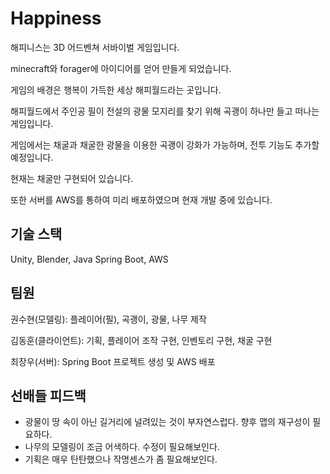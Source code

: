 # Happiness
해피니스는 3D 어드벤쳐 서바이벌 게임입니다.

minecraft와 forager에 아이디어를 얻어 만들게 되었습니다.

게임의 배경은 행복이 가득한 세상 해피월드라는 곳입니다.

해피월드에서 주인공 필이 전설의 광물 모지리를 찾기 위해 곡괭이 하나만 들고 떠나는 게임입니다.

게임에서는 채굴과 채굴한 광물을 이용한 곡괭이 강화가 가능하며, 전투 기능도 추가할 예정입니다.

현재는 채굴만 구현되어 있습니다.

또한 서버를 AWS를 통하여 미리 배포하였으며 현재 개발 중에 있습니다.

## 기술 스택
Unity, Blender, Java Spring Boot, AWS

## 팀원
권수현(모델링): 플레이어(필), 곡괭이, 광물, 나무 제작

김동훈(클라이언트): 기획, 플레이어 조작 구현, 인벤토리 구현, 채굴 구현

최장우(서버): Spring Boot 프로젝트 생성 및 AWS 배포

## 선배들 피드백
- 광물이 땅 속이 아닌 길거리에 널려있는 것이 부자연스럽다. 향후 맵의 재구성이 필요하다.
- 나무의 모델링이 조금 어색하다. 수정이 필요해보인다.
- 기획은 매우 탄탄했으나 작명센스가 좀 필요해보인다.
